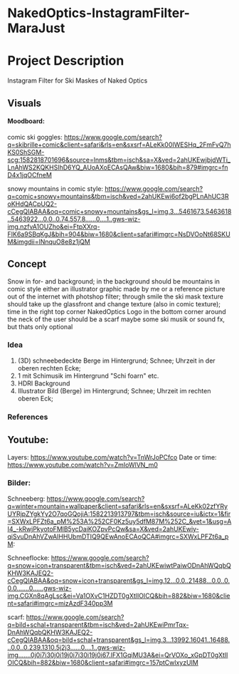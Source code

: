 # NakedOptics-InstagramFilter-MaraJust

# Project Description

Instagram Filter for Ski Maskes of Naked Optics

## Visuals

#### Moodboard:
comic ski goggles: https://www.google.com/search?q=skibrille+comic&client=safari&rls=en&sxsrf=ALeKk00IWESHq_2FmFvQ7hKS0ShSGM-scg:1582818701696&source=lnms&tbm=isch&sa=X&ved=2ahUKEwjbjdWTi_LnAhWS2KQKHSIhD6YQ_AUoAXoECAsQAw&biw=1680&bih=879#imgrc=fnD4x1jqOCfneM

snowy mountains in comic style: https://www.google.com/search?q=comic+snowy+mountains&tbm=isch&ved=2ahUKEwi6of2bgPLnAhUC3RoKHdQACpUQ2-cCegQIABAA&oq=comic+snowy+mountains&gs_l=img.3...5461673.5463618..5463922...0.0..0.74.557.8......0....1..gws-wiz-img.nzfvA1OUZho&ei=FtpXXrq-FIK6a9SBqKgJ&bih=904&biw=1680&client=safari#imgrc=NsDVOoNt68SKUM&imgdii=lNnquO8e8z1jQM



## Concept

Snow in for- and background; in the background should be mountains in comic style either an illustrator graphic made by me or a reference picture out of the internet with photshop filter;
through smile the ski mask texture should take up the glassfront and change texture (also in comic texture);
time in the right top corner
NakedOptics Logo in the bottom corner
around the neck of the user should be a scarf
maybe some ski musik or sound fx, but thats only optional

### Idea

1. (3D) schneebedeckte Berge im Hintergrund; Schnee; Uhrzeit in der oberen rechten Ecke; 
2. 1 mit Schimusik im Hintergrund "Schi foarn" etc. 
3. HDRI Background
4. Illustrator Bild (Berge) im Hintergrund; Schnee; Uhrzeit im rechten oberen Eck;

### References

## Youtube:
Layers: https://www.youtube.com/watch?v=TnWrJoPCfco
Date or time: https://www.youtube.com/watch?v=ZmIoWlVN_m0

### Bilder:
Schneeberg: https://www.google.com/search?q=winter+mountain+wallpaper&client=safari&rls=en&sxsrf=ALeKk02zfYRyUYRjpZYgkYy2O7qoGQojiA:1582213913797&tbm=isch&source=iu&ictx=1&fir=SXWxLPFZt6a_pM%253A%252CF0Kz5uy5dfM87M%252C_&vet=1&usg=AI4_-kRwjPkyotoFMlB5ycDaiKOZpvPcQw&sa=X&ved=2ahUKEwiy-qiSvuDnAhVZwAIHHUbmDTIQ9QEwAnoECAoQCA#imgrc=SXWxLPFZt6a_pM:

Schneeflocke: https://www.google.com/search?q=snow+icon+transparent&tbm=isch&ved=2ahUKEwiwtPaiwODnAhWQqbQKHW3KAJEQ2-cCegQIABAA&oq=snow+icon+transparent&gs_l=img.12...0.0..21488...0.0..0.0.0.......0......gws-wiz-img.CGXn8qAgLsc&ei=Va1OXvC1HZDT0gXtlIOICQ&bih=882&biw=1680&client=safari#imgrc=mizAzdF340pp3M

scarf: https://www.google.com/search?q=bild+schal+transparent&tbm=isch&ved=2ahUKEwiPmrTqx-DnAhWQqbQKHW3KAJEQ2-cCegQIABAA&oq=bild+schal+transparent&gs_l=img.3...13992.16041..16488...0.0..0.239.1310.5j2j3......0....1..gws-wiz-img.......0j0i7i30j0i19j0i7i30i19j0i67.IFX1GqiMU3A&ei=QrVOXo_xGpDT0gXtlIOICQ&bih=882&biw=1680&client=safari#imgrc=157ptCwlxyzUIM